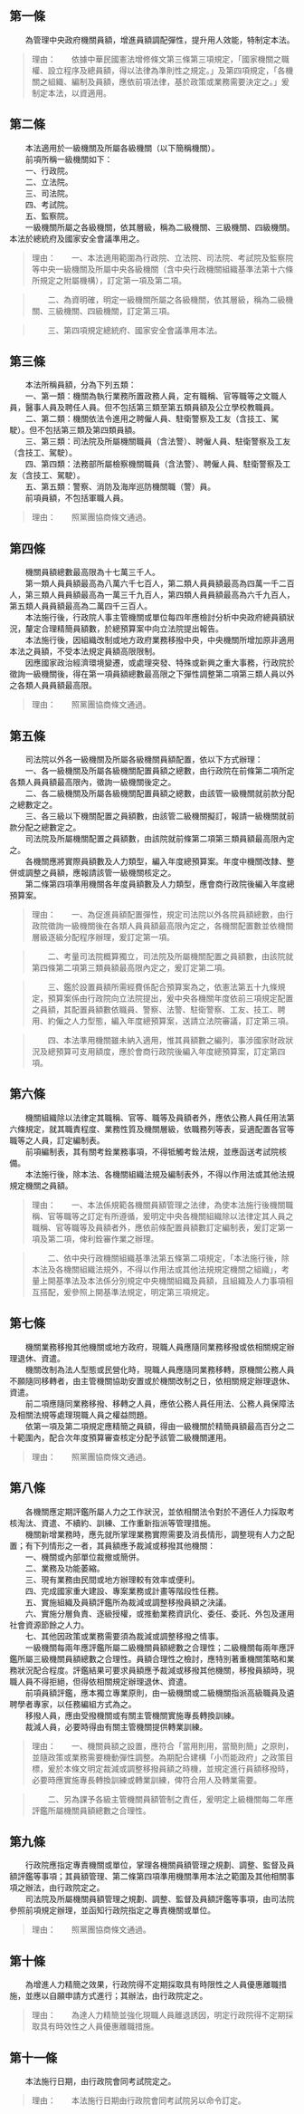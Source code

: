 第一條 
-------
　　為管理中央政府機關員額，增進員額調配彈性，提升用人效能，特制定本法。  
> 理由：　　依據中華民國憲法增修條文第三條第三項規定，「國家機關之職權、設立程序及總員額，得以法律為準則性之規定。」及第四項規定，「各機關之組織、編制及員額，應依前項法律，基於政策或業務需要決定之。」爰制定本法，以資適用。



第二條 
-------
　　本法適用於一級機關及所屬各級機關（以下簡稱機關）。  
　　前項所稱一級機關如下：  
　　一、行政院。  
　　二、立法院。  
　　三、司法院。  
　　四、考試院。  
　　五、監察院。  
　　一級機關所屬之各級機關，依其層級，稱為二級機關、三級機關、四級機關。  
本法於總統府及國家安全會議準用之。  
> 理由：　　一、本法適用範圍為行政院、立法院、司法院、考試院及監察院等中央一級機關及所屬中央各級機關（含中央行政機關組織基準法第十六條所規定之附屬機構），訂定第一項及第二項。

> 　　二、為資明確，明定一級機關所屬之各級機關，依其層級，稱為二級機關、三級機關、四級機關，訂定第三項。

> 　　三、第四項規定總統府、國家安全會議準用本法。



第三條 
-------
　　本法所稱員額，分為下列五類：  
　　一、第一類：機關為執行業務所置政務人員，定有職稱、官等職等之文職人員，醫事人員及聘任人員。但不包括第三類至第五類員額及公立學校教職員。  
　　二、第二類：機關依法令進用之聘僱人員、駐衛警察及工友（含技工、駕駛）。但不包括第三類及第四類員額。  
　　三、第三類：司法院及所屬機關職員（含法警）、聘僱人員、駐衛警察及工友（含技工、駕駛）。  
　　四、第四類：法務部所屬檢察機關職員（含法警）、聘僱人員、駐衛警察及工友（含技工、駕駛）。  
　　五、第五類：警察、消防及海岸巡防機關職（警）員。  
　　前項員額，不包括軍職人員。  
> 理由：　　照黨團協商條文通過。



第四條 
-------
　　機關員額總數最高限為十七萬三千人。  
　　第一類人員員額最高為八萬六千七百人，第二類人員員額最高為四萬一千二百人，第三類人員員額最高為一萬三千九百人，第四類人員員額最高為六千九百人，第五類人員員額最高為二萬四千三百人。  
　　本法施行後，行政院人事主管機關或單位每四年應檢討分析中央政府總員額狀況，釐定合理精簡員額數，於總預算案中向立法院提出報告。  
　　本法施行後，因組織改制或地方政府業務移撥中央，中央機關所增加原非適用本法之員額，不受本法規定員額高限限制。  
　　因應國家政治經濟環境變遷，或處理突發、特殊或新興之重大事務，行政院於徵詢一級機關後，得在第一項員額總數最高限之下彈性調整第二項第三類人員以外之各類人員員額最高限。  
> 理由：　　照黨團協商條文通過。



第五條 
-------
　　司法院以外各一級機關及所屬各級機關員額配置，依以下方式辦理：  
　　一、各一級機關及所屬各級機關配置員額之總數，由行政院在前條第二項所定各類人員員額最高限內，徵詢一級機關後定之。  
　　二、各二級機關及所屬各級機關配置員額之總數，由該管一級機關就前款分配之總數定之。  
　　三、各三級以下機關配置之員額數，由該管二級機關擬訂，報請一級機關就前款分配之總數定之。  
　　司法院及所屬機關配置之員額數，由該院就前條第二項第三類員額最高限內定之。  
　　各機關應將實際員額數及人力類型，編入年度總預算案。年度中機關改隸、整併或調整之員額，應報請該管一級機關核定之。  
　　第二條第四項準用機關各年度員額數及人力類型，應會商行政院後編入年度總預算案。  
> 理由：　　一、為促進員額配置彈性，規定司法院以外各院員額總數，由行政院徵詢一級機關後在各類人員員額最高限內定之，各機關配置數並依機關層級逐級分配程序辦理，爰訂定第一項。

> 　　二、考量司法院概算獨立，司法院及所屬機關配置之員額數，由該院就第四條第二項第三類員額最高限內定之，爰訂定第二項。

> 　　三、鑑於設置員額所需經費係配合預算案為之，依憲法第五十九條規定，預算案係由行政院向立法院提出，爰中央各機關年度依前三項規定配置之員額，其配置員額數依職員、警察、法警、駐衛警察、工友、技工、聘用、約僱之人力型態，編入年度總預算案，送請立法院審議，訂定第三項。

> 　　四、本法準用機關雖未納入適用，惟其員額數之編列，事涉國家財政狀況及總預算可支用額度，應於會商行政院後編入年度總預算案，訂定第四項。



第六條 
-------
　　機關組織除以法律定其職稱、官等、職等及員額者外，應依公務人員任用法第六條規定，就其職責程度、業務性質及機關層級，依職務列等表，妥適配置各官等職等之人員，訂定編制表。  
　　前項編制表，其有關考銓業務事項，不得牴觸考銓法規，並應函送考試院核備。  
　　本法施行後，除本法、各機關組織法規及編制表外，不得以作用法或其他法規規定機關之員額。  
> 理由：　　一、本法係規範各機關員額管理之法律，為使本法施行後機關職稱、官等職等之訂定有所遵循，爰明定中央各機關組織除以法律定其人員之職稱、官等職等及員額者外，應依前條配置員額數訂定編制表，爰訂定第一項及第二項，俾利銓審作業之辦理。

> 　　二、依中央行政機關組織基準法第五條第二項規定，「本法施行後，除本法及各機關組織法規外，不得以作用法或其他法規規定機關之組織」，考量上開基準法及本法係分別規定中央機關組織及員額，且組織及人力事項相互搭配，爰參照上開基準法規定，明定第三項規定。



第七條 
-------
　　機關業務移撥其他機關或地方政府，現職人員應隨同業務移撥或依相關規定辦理退休、資遣。  
　　機關改制為法人型態或民營化時，現職人員應隨同業務移轉，原機關公務人員不願隨同移轉者，由主管機關協助安置或於機關改制之日，依相關規定辦理退休、資遣。  
　　前二項應隨同業務移撥、移轉之人員，應依公務人員任用法、公務人員保障法及相關法規等處理現職人員之權益問題。  
　　依第一項及第二項規定應精簡之員額，得由一級機關於精簡員額最高百分之二十範圍內，配合次年度預算審查核定分配予該管二級機關運用。  
> 理由：　　照黨團協商條文通過。



第八條 
-------
　　各機關應定期評鑑所屬人力之工作狀況，並依相關法令對於不適任人力採取考核淘汰、資遣、不續約、訓練、工作重新指派等管理措施。  
　　機關新增業務時，應先就所掌理業務實際需要及消長情形，調整現有人力之配置；有下列情形之一者，其員額應予裁減或移撥其他機關：  
　　一、機關或內部單位裁撤或簡併。  
　　二、業務及功能萎縮。  
　　三、現有業務由民間或地方辦理較有效率或便利。  
　　四、完成國家重大建設、專案業務或計畫等階段性任務。  
　　五、實施組織及員額評鑑所為裁減或調整移撥員額之決議。  
　　六、實施分層負責、逐級授權，或推動業務資訊化、委任、委託、外包及運用社會資源節餘之人力。  
　　七、其他因政策或業務需要須為裁減或調整移撥之情事。  
　　一級機關每兩年應評鑑所屬二級機關員額總數之合理性；二級機關每兩年應評鑑所屬三級機關員額總數之合理性。員額合理性之檢討，應特別著重機關策略和業務狀況配合程度。評鑑結果可要求員額應予裁減或移撥其他機關，移撥員額時，現職人員不得拒絕，但得依相關規定辦理退休、資遣。  
　　前項員額評鑑，應本獨立專業原則，由一級機關或二級機關指派高級職員及遴聘學者專家，以任務編組方式為之。  
　　移撥人員，應由受撥機關或有關主管機關實施專長轉換訓練。  
　　裁減人員，必要時得由有關主管機關提供轉業訓練。  
> 理由：　　一、機關員額之設置，應符合「當用則用，當簡則簡」之原則，並隨政策或業務需要機動彈性調整。為期配合建構「小而能政府」之政策目標，爰於本條文明定裁減或調整移撥員額之時機，並規定進行員額移撥時，必要時應實施專長轉換訓練或轉業訓練，俾符合用人及轉業需要。

> 　　二、另為課予各級主管機關員額管制之責任，爰明定上級機關每二年應評鑑所屬機關員額總數之合理性。



第九條 
-------
　　行政院應指定專責機關或單位，掌理各機關員額管理之規劃、調整、監督及員額評鑑等事項；其員額管理、第二條第四項準用機關準用本法之範圍及其他相關事項之辦法，由行政院定之。  
　　司法院及所屬機關員額管理之規劃、調整、監督及員額評鑑等事項，由司法院參照前項規定辦理，並函知行政院指定之專責機關或單位。  
> 理由：　　照黨團協商條文通過。



第十條 
-------
　　為增進人力精簡之效果，行政院得不定期採取具有時限性之人員優惠離職措施，並應以自願申請方式進行；其辦法，由行政院定之。  
> 理由：　　為達人力精簡並強化現職人員離退誘因，明定行政院得不定期採取具有時效性之人員優惠離職措施。



第十一條 
---------
　　本法施行日期，由行政院會同考試院定之。  
> 理由：　　本法施行日期由行政院會同考試院另以命令訂定。